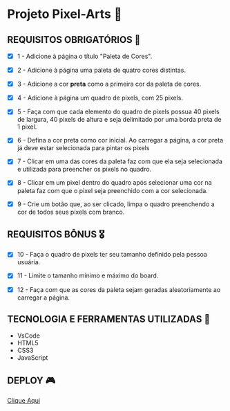 # Projeto Pixel-Arts :rocket:

## REQUISITOS OBRIGATÓRIOS :robot:

- [x] 1 - Adicione à página o título "Paleta de Cores".

- [x] 2 - Adicione à página uma paleta de quatro cores distintas.

- [x] 3 - Adicione a cor **preta** como a primeira cor da paleta de cores.

- [x] 4 - Adicione à página um quadro de pixels, com 25 pixels.

- [x] 5 - Faça com que cada elemento do quadro de pixels possua 40 pixels de largura, 40 pixels de altura e seja delimitado por uma borda preta de 1 pixel.

- [x] 6 - Defina a cor preta como cor inicial. Ao carregar a página, a cor preta já deve estar selecionada para pintar os pixels

- [x] 7 - Clicar em uma das cores da paleta faz com que ela seja selecionada e utilizada para preencher os pixels no quadro.

- [x] 8 - Clicar em um pixel dentro do quadro após selecionar uma cor na paleta faz com que o pixel seja preenchido com a cor selecionada.

- [x] 9 - Crie um botão que, ao ser clicado, limpa o quadro preenchendo a cor de todos seus pixels com branco.


## REQUISITOS BÔNUS :medal_military:

- [x] 10 - Faça o quadro de pixels ter seu tamanho definido pela pessoa usuária.

- [x] 11 - Limite o tamanho mínimo e máximo do board.

- [x] 12 - Faça com que as cores da paleta sejam geradas aleatoriamente ao carregar a página.

## TECNOLOGIA E FERRAMENTAS UTILIZADAS :robot:

- VsCode
- HTML5
- CSS3
- JavaScript

## DEPLOY 🎮
[Clique Aqui](https://pixels-art-cct9.vercel.app/)

